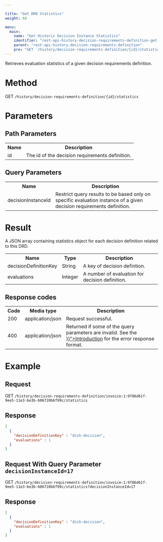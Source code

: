 ```yaml
---

title: "Get DRD Statistics"
weight: 60

menu:
  main:
    name: "Get Historic Decision Instance Statistics"
    identifier: "rest-api-history-decision-requirements-definition-get-statistics"
    parent: "rest-api-history-decision-requirements-definition"
    pre: "GET `/history/decision-requirements-definition/{id}/statistics`"
---
```


Retrieves evaluation statistics of a given decision requirements definition.

# Method

GET `/history/decision-requirements-definition/{id}/statistics`

# Parameters

## Path Parameters

<table class="table table-striped">
  <tr>
    <th>Name</th>
    <th>Description</th>
  </tr>
  <tr>
    <td>id</td>
    <td>The id of the decision requirements definition.</td>
  </tr>  
</table>

## Query Parameters

<table class="table table-striped">
  <tr>
    <th>Name</th>
    <th>Description</th>
  </tr>
  <tr>
    <td>decisionInstanceId</td>
    <td>
    Restrict query results to be based only on specific evaluation instance of a given decision requirements definition.
    </td>
  </tr>
</table>

# Result

A JSON array containing statistics object for each decision definition related to this DRD.

<table class="table table-striped">
  <tr>
    <th>Name</th>
    <th>Type</th>
    <th>Description</th>
  </tr>
  <tr>
    <td>decisionDefinitionKey</td>
    <td>String</td>
    <td>A key of decision defintion.</td>
  </tr>
  <tr>
    <td>evaluations</td>
    <td>Integer</td>
    <td>A number of evaluation for decision definition.</td>
  </tr>
</table>

## Response codes

<table class="table table-striped">
  <tr>
    <th>Code</th>
    <th>Media type</th>
    <th>Description</th>
  </tr>
  <tr>
    <td>200</td>
    <td>application/json</td>
    <td>Request successful.</td>
  </tr>
  <tr>
    <td>400</td>
    <td>application/json</td>
    <td>Returned if some of the query parameters are invalid. See the <a href="../../reference/rest/overview/_index.md#error-handling" >}}">Introduction</a> for the error response format.</td>
  </tr>
</table>

# Example

## Request

GET `/history/decision-requirements-definition/invoice:1:9f86d61f-9ee5-11e3-be3b-606720b6f99c/statistics`

## Response

```json
[
  {
    "decisionDefinitionKey" : "dish-decision",
    "evaluations" : 1
  }
]
```
## Request With Query Parameter `decisionInstanceId=17`

GET `/history/decision-requirements-definition/invoice:1:9f86d61f-9ee5-11e3-be3b-606720b6f99c/statistics?decisionInstanceId=17`

## Response

```json
[
  {
    "decisionDefinitionKey" : "dish-decision",
    "evaluations" : 1
  }
]
```
